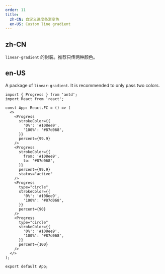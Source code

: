 ```yaml
---
order: 11
title:
  zh-CN: 自定义进度条渐变色
  en-US: Custom line gradient
---
```


## zh-CN

`linear-gradient` 的封装。推荐只传两种颜色。

## en-US

A package of `linear-gradient`. It is recommended to only pass two colors.

```tsx
import { Progress } from 'antd';
import React from 'react';

const App: React.FC = () => (
  <>
    <Progress
      strokeColor={{
        '0%': '#108ee9',
        '100%': '#87d068',
      }}
      percent={99.9}
    />
    <Progress
      strokeColor={{
        from: '#108ee9',
        to: '#87d068',
      }}
      percent={99.9}
      status="active"
    />
    <Progress
      type="circle"
      strokeColor={{
        '0%': '#108ee9',
        '100%': '#87d068',
      }}
      percent={90}
    />
    <Progress
      type="circle"
      strokeColor={{
        '0%': '#108ee9',
        '100%': '#87d068',
      }}
      percent={100}
    />
  </>
);

export default App;
```
